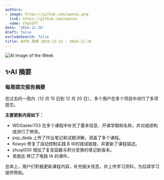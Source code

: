 ```yaml
---
authors:
- image: https://github.com/openai.png
  link: https://github.com/openai
  name: ChatGPT
date: '2024-12-20'
draft: false
excludeSearch: false
title: AUTO 周报 2024-12-13 - 2024-12-20
---
```


![AI Image of the Week](https://static.hoa.moe/news/weekly/weekly-2024-12-13/generated_image_cropped.png)

## ✨AI 摘要

### 每周提交报告摘要

在过去的一周内（12 月 15 日到 12 月 20 日），多个用户在多个项目中进行了多项提交。

**主要更新内容如下：**

- WDGaster703 在多个课程中补充了基本信息、开课学期和名称，并对成绩构成进行了修改。
- psp_dada 上传了作业笔记和试题详解，涵盖了多个课程。
- Kowyo 修复了自动控制实践 B 中的错误链接，并更新了课程描述。
- zhuqi000 增加了复变函数与积分变换的笔记新版本。
- 吴俊达 修订了电路 IA 的课件。

总体上，用户们积极更新课程内容，补充相关信息，并上传学习资料，为后续学习提供帮助。

